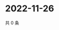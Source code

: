 # 2022-11-26

共 0 条

<!-- BEGIN WEIBO -->
<!-- 最后更新时间 Sat Nov 26 2022 13:00:45 GMT+0800 (China Standard Time) -->

<!-- END WEIBO -->
